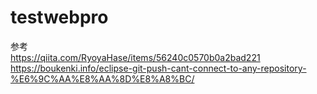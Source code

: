 # testwebpro
参考<br>
https://qiita.com/RyoyaHase/items/56240c0570b0a2bad221
<br>
https://boukenki.info/eclipse-git-push-cant-connect-to-any-repository-%E6%9C%AA%E8%AA%8D%E8%A8%BC/
